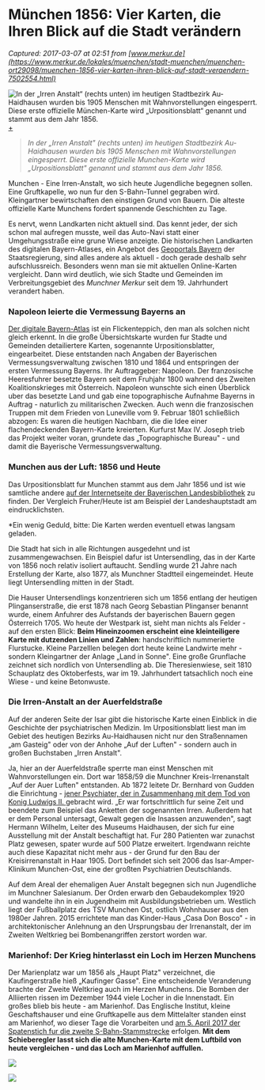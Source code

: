 # München 1856: Vier Karten, die Ihren Blick auf die Stadt verändern

_Captured: 2017-03-07 at 02:51 from [www.merkur.de](https://www.merkur.de/lokales/muenchen/stadt-muenchen/muenchen-ort29098/muenchen-1856-vier-karten-ihren-blick-auf-stadt-veraendern-7502554.html)_

![In der „Irren Anstalt“ \(rechts unten\) im heutigen Stadtbezirk Au-Haidhausen wurden bis 1905 Menschen mit Wahnvorstellungen eingesperrt. Diese erste offizielle München-Karte wird „Urpositionsblatt“ genannt und stammt aus dem Jahr 1856.](https://www.merkur.de/bilder/2017/02/24/7502554/1246562638-1856-alte-muenchen-karte-yO7Wte6FkIG.jpg)[ \+ ](https://www.merkur.de/lokales/muenchen/stadt-muenchen/muenchen-ort29098/muenchen-1856-vier-karten-ihren-blick-auf-stadt-veraendern-7502554.html)

> _In der „Irren Anstalt" (rechts unten) im heutigen Stadtbezirk Au-Haidhausen wurden bis 1905 Menschen mit Wahnvorstellungen eingesperrt. Diese erste offizielle Munchen-Karte wird „Urpositionsblatt" genannt und stammt aus dem Jahr 1856._

Munchen - Eine Irren-Anstalt, wo sich heute Jugendliche begegnen sollen. Eine Gruftkapelle, wo nun fur den S-Bahn-Tunnel gegraben wird. Kleingartner bewirtschaften den einstigen Grund von Bauern. Die alteste offizielle Karte Munchens fordert spannende Geschichten zu Tage.

Es nervt, wenn Landkarten nicht aktuell sind. Das kennt jeder, der sich schon mal aufregen musste, weil das Auto-Navi statt einer Umgehungsstraße eine grune Wiese anzeigte. Die historischen Landkarten des digitalen Bayern-Atlases, ein Angebot des [Geoportals Bayern](http://geoportal.bayern.de/geoportalbayern/) der Staatsregierung, sind alles andere als aktuell - doch gerade deshalb sehr aufschlussreich. Besonders wenn man sie mit aktuellen Online-Karten vergleicht. Dann wird deutlich, wie sich Stadte und Gemeinden im Verbreitungsgebiet des _Munchner Merkur_ seit dem 19. Jahrhundert verandert haben.

### Napoleon leierte die Vermessung Bayerns an

[Der digitale Bayern-Atlas](https://geoportal.bayern.de/bayernatlas/?X=5421649.25&Y=4459462.00&zoom=3&lang=de&topic=ba&bgLayer=atkis&catalogNodes=122) ist ein Flickenteppich, den man als solchen nicht gleich erkennt. In die große Übersichtskarte wurden fur Stadte und Gemeinden detailiertere Karten, sogenannte Urpositionsblatter, eingearbeitet. Diese entstanden nach Angaben der Bayerischen Vermessungsverwaltung zwischen 1810 und 1864 und entspringen der ersten Vermessung Bayerns. Ihr Auftraggeber: Napoleon. Der franzosische Heeresfuhrer besetzte Bayern seit dem Fruhjahr 1800 wahrend des Zweiten Koalitionskrieges mit Österreich. Napoleon wunschte sich einen Überblick uber das besetzte Land und gab eine topographische Aufnahme Bayerns in Auftrag - naturlich zu militarischen Zwecken. Auch wenn die franzosischen Truppen mit dem Frieden von Luneville vom 9. Februar 1801 schließlich abzogen: Es waren die heutigen Nachbarn, die die Idee einer flachendeckenden Bayern-Karte kreierten. Kurfurst Max IV. Joseph trieb das Projekt weiter voran, grundete das „Topographische Bureau" \- und damit die Bayerische Vermessungsverwaltung.

### Munchen aus der Luft: 1856 und Heute

Das Urpositionsblatt fur Munchen stammt aus dem Jahr 1856 und ist wie samtliche andere [auf der Internetseite der Bayerischen Landesbibliothek](https://www.bayerische-landesbibliothek-online.de/urpositionsblaetter) zu finden. Der Vergleich Fruher/Heute ist am Beispiel der Landeshauptstadt am eindrucklichsten.

*Ein wenig Geduld, bitte: Die Karten werden eventuell etwas langsam geladen.

Die Stadt hat sich in alle Richtungen ausgedehnt und ist zusammengewachsen. Ein Beispiel dafur ist Untersendling, das in der Karte von 1856 noch relativ isoliert auftaucht. Sendling wurde 21 Jahre nach Erstellung der Karte, also 1877, als Munchner Stadtteil eingemeindet. Heute liegt Untersendling mitten in der Stadt.

Die Hauser Untersendlings konzentrieren sich um 1856 entlang der heutigen Plinganserstraße, die erst 1878 nach Georg Sebastian Plinganser benannt wurde, einem Anfuhrer des Aufstands der bayerischen Bauern gegen Österreich 1705. Wo heute der Westpark ist, sieht man nichts als Felder - auf den ersten Blick: **Beim Hineinzoomen erscheint eine kleinteiligere Karte mit dutzenden Linien und Zahlen**: handschriftlich nummerierte Flurstucke. Kleine Parzelllen belegen dort heute keine Landwirte mehr - sondern Kleingartner der Anlage „Land in Sonne". Eine große Grunflache zeichnet sich nordlich von Untersendling ab. Die Theresienwiese, seit 1810 Schauplatz des Oktoberfests, war im 19. Jahrhundert tatsachlich noch eine Wiese - und keine Betonwuste.

### Die Irren-Anstalt an der Auerfeldstraße

Auf der anderen Seite der Isar gibt die historische Karte einen Einblick in die Geschichte der psychiatrischen Medizin. Im Urpositionsblatt liest man im Gebiet des heutigen Bezirks Au-Haidhausen nicht nur den Straßennamen „am Gasteig" oder von der Anhohe „Auf der Luften" \- sondern auch in großen Buchstaben „Irren Anstalt".

Ja, hier an der Auerfeldstraße sperrte man einst Menschen mit Wahnvorstellungen ein. Dort war 1858/59 die Munchner Kreis-Irrenanstalt „Auf der Auer Luften" entstanden. Ab 1872 leitete Dr. Bernhard von Gudden die Einrichtung - [jener Psychiater, der in Zusammenhang mit dem Tod von Konig Ludwigs II. ](https://www.merkur.de/bayern/absetzung-koenig-ludwig-staatsstreich-6694029.html)gebracht wird. „Er war fortschrittlich fur seine Zeit und beendete zum Beispiel das Anketten der sogenannten Irren. Außerdem hat er dem Personal untersagt, Gewalt gegen die Insassen anzuwenden", sagt Hermann Wilhelm, Leiter des Museums Haidhausen, der sich fur eine Ausstellung mit der Anstalt beschaftigt hat. Fur 280 Patienten war zunachst Platz gewesen, spater wurde auf 500 Platze erweitert. Irgendwann reichte auch diese Kapazitat nicht mehr aus - der Grund fur den Bau der Kreisirrenanstalt in Haar 1905. Dort befindet sich seit 2006 das Isar-Amper-Klinikum Munchen-Ost, eine der großten Psychiatrien Deutschlands.

Auf dem Areal der ehemaligen Auer Anstalt begegnen sich nun Jugendliche im Munchner Salesianum. Der Orden erwarb den Gebaudekomplex 1920 und wandelte ihn in ein Jugendheim mit Ausbildungsbetrieben um. Westlich liegt der Fußballplatz des TSV Munchen Ost, ostlich Wohnhauser aus den 1980er Jahren. 2015 errichtete man das Kinder-Haus „Casa Don Bosco" \- in architektonischer Anlehnung an den Ursprungsbau der Irrenanstalt, der im Zweiten Weltkrieg bei Bombenangriffen zerstort worden war.

### Marienhof: Der Krieg hinterlasst ein Loch im Herzen Munchens

Der Marienplatz war um 1856 als „Haupt Platz" verzeichnet, die Kaufingerstraße hieß „Kaufinger Gasse". Eine entscheidende Veranderung brachte der Zweite Weltkrieg auch im Herzen Munchens. Die Bomben der Alliierten rissen im Dezember 1944 viele Locher in die Innenstadt. Ein großes blieb bis heute - am Marienhof. Das Englische Institut, kleine Geschaftshauser und eine Gruftkapelle aus dem Mittelalter standen einst am Marienhof, wo dieser Tage die Vorarbeiten und [am 5. April 2017 der Spatenstich fur die zweite S-Bahn-Stammstrecke](https://www.merkur.de/aktuelles/muenchen-zentrum/2-stammstrecke-wo-es-in-sechs-wochen-fuer-wen-am-marienhof-eng-wird-7305883.html) erfolgen. **Mit dem Schieberegler lasst sich die alte Munchen-Karte mit dem Luftbild von heute vergleichen - und das Loch am Marienhof auffullen.**

![](https://www.dropbox.com/s/6senjr2f53ndy3l/Marienhof%20alt.JPG?raw=1)

![](https://www.dropbox.com/s/c3hmo2829irvjv2/Marienhof%20neu.JPG?raw=1)
